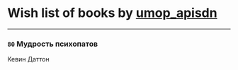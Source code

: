 # Wish list of books by [umop_apisdn](http://vk.com/id16458319)
---

### `80` Мудрость психопатов
Кевин Даттон

